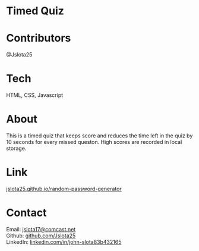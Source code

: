 # Timed Quiz

# Contributors
@Jslota25

# Tech
HTML, CSS, Javascript

# About
This is a timed quiz that keeps score and reduces the time left in the quiz by 10 seconds for every missed queston.  High scores are recorded in local storage.

# Link
<a href ="https://jslota25.github.io/random-password-generator">jslota25.github.io/random-password-generator</a>

# Contact
Email: <a href="mailto:jslota17@comcast.net">jslota17@comcast.net</a> <br>
Github: <a href="https://github.com/Jslota25">github.com/Jslota25</a> <br>
LinkedIn: <a href="https://www.linkedin.com/in/john-slota-83b432165/">linkedin.com/in/john-slota83b432165</a>